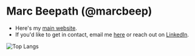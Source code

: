 # Marc Beepath (@marcbeep)

- Here's my [main website](https://marcbeep.com).
- If you'd like to get in contact, email me [here](mailto:marc@reeflinklabs.com) or reach out on [LinkedIn](https://www.linkedin.com/in/marcbeep/).

![Top Langs](https://github-readme-stats.vercel.app/api/top-langs/?username=marcbeep&layout=compact)

